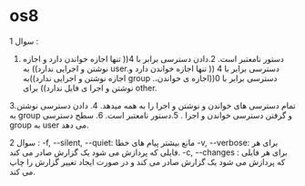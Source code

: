 # os8
سوال 1 :
1.	دستور نامعتبر است.
2.دادن دسترسی برابر با 4(( تنها اجازه خواندن دارد و اجازه نوشتن و اجرایی ندارد)) به user.دسترسی برابر با 4 (( تنها اجازه خواندن دارد و اجازه نوشتن و اجرایی ندارد))به group  .دسترسی برابر با 0((اجازه ی خواندن، نوشتن و اجرا ی فایل ندارد)) برای other.

3.تمام دسترسی های خواندن و نوشتن و اجرا را به همه میدهد.
4.  دادن دسترسی نوشتن به group  و گرفتن دسترسی خواندن و اجرا .
5.دستور نامعتبر است.
6. سطح دسترسی group  به user می دهد.
 


سوال 2 :
-f, --silent, --quiet: مانع بیشتر پیام های خطا 
-v, --verbose: برای هر فایلی که پردازش می شود یک گزارش صادر می کند. 
-c, --changes  :
 برای هر فایلی که پردازش می شود یک گزارش صادر می کند و
 در صورت ایجاد تغییر گزارش را چاپ می کند.

